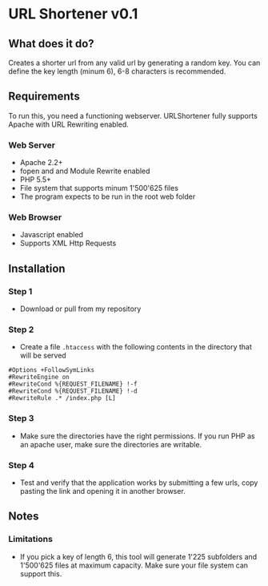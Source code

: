 # URL Shortener v0.1
## What does it do?
Creates a shorter url from any valid url by generating a random key. You can define the key length (minum 6), 6-8 characters is recommended. 

## Requirements
To run this, you need a functioning webserver. URLShortener fully supports Apache with URL Rewriting enabled.

### Web Server
* Apache 2.2+
* fopen and and Module Rewrite enabled
* PHP 5.5+
* File system that supports minum 1'500'625 files
* The program expects to be run in the root web folder

### Web Browser
* Javascript enabled
* Supports XML Http Requests

## Installation
### Step 1
* Download or pull from my repository

### Step 2
* Create a file `.htaccess` with the following contents in the directory that will be served
```
#Options +FollowSymLinks
#RewriteEngine on
#RewriteCond %{REQUEST_FILENAME} !-f
#RewriteCond %{REQUEST_FILENAME} !-d
#RewriteRule .* /index.php [L]
```

### Step 3
* Make sure the directories have the right permissions. If you run PHP as an apache user, make sure the directories are writable.

### Step 4
* Test and verify that the application works by submitting a few urls, copy pasting the link and opening it in another browser.

## Notes

### Limitations
* If you pick a key of length 6, this tool will generate 1'225 subfolders and 1'500'625 files at maximum capacity. Make sure your file system can support this.